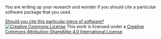 You are writing up your research and wonder if you should cite a particular software package that you used.

[Should you cite this particular piece of software?](should-I-cite-this-software.md)
[![Creative Commons License](https://i.creativecommons.org/l/by-sa/4.0/88x31.png)](http://creativecommons.org/licenses/by-sa/4.0/)
This work is licensed under a [Creative Commons Attribution-ShareAlike 4.0 International License](http://creativecommons.org/licenses/by-sa/4.0/).
